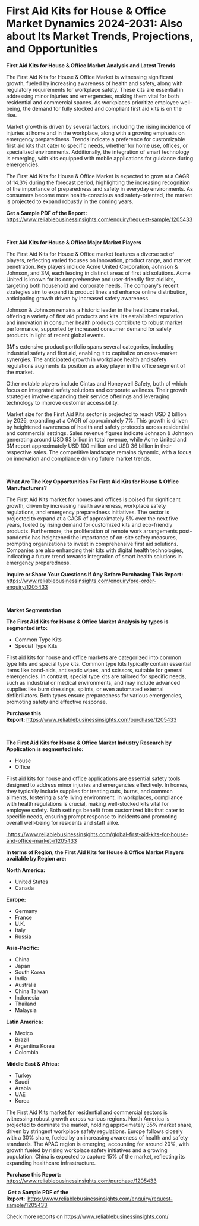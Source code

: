 <p><h1>First Aid Kits for House & Office Market Dynamics 2024-2031: Also about Its Market Trends, Projections, and Opportunities</h1></p><p><strong>First Aid Kits for House & Office Market Analysis and Latest Trends</strong></p>
<p><p>The First Aid Kits for House & Office Market is witnessing significant growth, fueled by increasing awareness of health and safety, along with regulatory requirements for workplace safety. These kits are essential in addressing minor injuries and emergencies, making them vital for both residential and commercial spaces. As workplaces prioritize employee well-being, the demand for fully stocked and compliant first aid kits is on the rise.</p><p>Market growth is driven by several factors, including the rising incidence of injuries at home and in the workplace, along with a growing emphasis on emergency preparedness. Trends indicate a preference for customizable first aid kits that cater to specific needs, whether for home use, offices, or specialized environments. Additionally, the integration of smart technology is emerging, with kits equipped with mobile applications for guidance during emergencies.</p><p>The First Aid Kits for House & Office Market is expected to grow at a CAGR of 14.3% during the forecast period, highlighting the increasing recognition of the importance of preparedness and safety in everyday environments. As consumers become more health-conscious and safety-oriented, the market is projected to expand robustly in the coming years.</p></p>
<p><strong>Get a Sample PDF of the Report:&nbsp;</strong> <a href="https://www.reliablebusinessinsights.com/enquiry/request-sample/1205433?utm_campaign=62&utm_medium=2&utm_source=Github&utm_content=ia&utm_term=31122024&utm_id=first-aid-kits-for-house-office">https://www.reliablebusinessinsights.com/enquiry/request-sample/1205433</a></p>
<p>&nbsp;</p>
<p><strong>First Aid Kits for House & Office Major Market Players</strong></p>
<p><p>The First Aid Kits for House & Office market features a diverse set of players, reflecting varied focuses on innovation, product range, and market penetration. Key players include Acme United Corporation, Johnson & Johnson, and 3M, each leading in distinct areas of first aid solutions. Acme United is known for its comprehensive and user-friendly first aid kits, targeting both household and corporate needs. The company's recent strategies aim to expand its product lines and enhance online distribution, anticipating growth driven by increased safety awareness.</p><p>Johnson & Johnson remains a historic leader in the healthcare market, offering a variety of first aid products and kits. Its established reputation and innovation in consumer health products contribute to robust market performance, supported by increased consumer demand for safety products in light of recent global events.</p><p>3M's extensive product portfolio spans several categories, including industrial safety and first aid, enabling it to capitalize on cross-market synergies. The anticipated growth in workplace health and safety regulations augments its position as a key player in the office segment of the market.</p><p>Other notable players include Cintas and Honeywell Safety, both of which focus on integrated safety solutions and corporate wellness. Their growth strategies involve expanding their service offerings and leveraging technology to improve customer accessibility.</p><p>Market size for the First Aid Kits sector is projected to reach USD 2 billion by 2026, expanding at a CAGR of approximately 7%. This growth is driven by heightened awareness of health and safety protocols across residential and commercial settings. Sales revenue figures indicate Johnson & Johnson generating around USD 93 billion in total revenue, while Acme United and 3M report approximately USD 100 million and USD 36 billion in their respective sales. The competitive landscape remains dynamic, with a focus on innovation and compliance driving future market trends.</p></p>
<p>&nbsp;</p>
<p><strong>What Are The Key Opportunities For First Aid Kits for House & Office Manufacturers?</strong></p>
<p><p>The First Aid Kits market for homes and offices is poised for significant growth, driven by increasing health awareness, workplace safety regulations, and emergency preparedness initiatives. The sector is projected to expand at a CAGR of approximately 5% over the next five years, fueled by rising demand for customized kits and eco-friendly products. Furthermore, the proliferation of remote work arrangements post-pandemic has heightened the importance of on-site safety measures, prompting organizations to invest in comprehensive first aid solutions. Companies are also enhancing their kits with digital health technologies, indicating a future trend towards integration of smart health solutions in emergency preparedness.</p></p>
<p><strong>Inquire or Share Your Questions If Any Before Purchasing This Report:</strong> <a href="https://www.reliablebusinessinsights.com/enquiry/pre-order-enquiry/1205433?utm_campaign=62&utm_medium=2&utm_source=Github&utm_content=ia&utm_term=31122024&utm_id=first-aid-kits-for-house-office">https://www.reliablebusinessinsights.com/enquiry/pre-order-enquiry/1205433</a></p>
<p>&nbsp;</p>
<p><strong>Market Segmentation</strong></p>
<p><strong>The First Aid Kits for House & Office Market Analysis by types is segmented into:</strong></p>
<p><ul><li>Common Type Kits</li><li>Special Type Kits</li></ul></p>
<p><p>First aid kits for house and office markets are categorized into common type kits and special type kits. Common type kits typically contain essential items like band-aids, antiseptic wipes, and scissors, suitable for general emergencies. In contrast, special type kits are tailored for specific needs, such as industrial or medical environments, and may include advanced supplies like burn dressings, splints, or even automated external defibrillators. Both types ensure preparedness for various emergencies, promoting safety and effective response.</p></p>
<p><strong>Purchase this Report:&nbsp;</strong><a href="https://www.reliablebusinessinsights.com/purchase/1205433?utm_campaign=62&utm_medium=2&utm_source=Github&utm_content=ia&utm_term=31122024&utm_id=first-aid-kits-for-house-office">https://www.reliablebusinessinsights.com/purchase/1205433</a></p>
<p>&nbsp;</p>
<p><strong>The First Aid Kits for House & Office Market Industry Research by Application is segmented into:</strong></p>
<p><ul><li>House</li><li>Office</li></ul></p>
<p><p>First aid kits for house and office applications are essential safety tools designed to address minor injuries and emergencies effectively. In homes, they typically include supplies for treating cuts, burns, and common ailments, fostering a safe living environment. In workplaces, compliance with health regulations is crucial, making well-stocked kits vital for employee safety. Both settings benefit from customized kits that cater to specific needs, ensuring prompt response to incidents and promoting overall well-being for residents and staff alike.</p></p>
<p><a href="https://www.reliablebusinessinsights.com/global-first-aid-kits-for-house-and-office-market-r1205433?utm_campaign=62&utm_medium=2&utm_source=Github&utm_content=ia&utm_term=31122024&utm_id=first-aid-kits-for-house-office">&nbsp;https://www.reliablebusinessinsights.com/global-first-aid-kits-for-house-and-office-market-r1205433</a></p>
<p><strong>In terms of Region, the First Aid Kits for House & Office Market Players available by Region are:</strong></p>
<p>
    <p> <strong> North America: </strong>
        <ul>
            <li>United States</li>
            <li>Canada</li>
        </ul>
        </p> 
    <p> <strong> Europe: </strong>
        <ul>
            <li>Germany</li>
            <li>France</li>
            <li>U.K.</li>
            <li>Italy</li>
            <li>Russia</li>
        </ul>
        </p> 
    <p> <strong> Asia-Pacific: </strong>
        <ul>
            <li>China</li>
            <li>Japan</li>
            <li>South Korea</li>
            <li>India</li>
            <li>Australia</li>
            <li>China Taiwan</li>
            <li>Indonesia</li>
            <li>Thailand</li>
            <li>Malaysia</li>
        </ul>
        </p> 
    <p> <strong> Latin America: </strong>
        <ul>
            <li>Mexico</li>
            <li>Brazil</li>
            <li>Argentina Korea</li>
            <li>Colombia</li>
        </ul>
        </p> 
    <p> <strong> Middle East & Africa: </strong>
        <ul>
            <li>Turkey</li>
            <li>Saudi</li>
            <li>Arabia</li>
            <li>UAE</li>
            <li>Korea</li>
        </ul>
    </p>
    </p>
<p><p>The First Aid Kits market for residential and commercial sectors is witnessing robust growth across various regions. North America is projected to dominate the market, holding approximately 35% market share, driven by stringent workplace safety regulations. Europe follows closely with a 30% share, fueled by an increasing awareness of health and safety standards. The APAC region is emerging, accounting for around 20%, with growth fueled by rising workplace safety initiatives and a growing population. China is expected to capture 15% of the market, reflecting its expanding healthcare infrastructure.</p></p>
<p><strong>Purchase this Report: </strong><a href="https://www.reliablebusinessinsights.com/purchase/1205433?utm_campaign=62&utm_medium=2&utm_source=Github&utm_content=ia&utm_term=31122024&utm_id=first-aid-kits-for-house-office">https://www.reliablebusinessinsights.com/purchase/1205433</a></p>
<p>&nbsp;<strong>Get a Sample PDF of the Report:&nbsp;&nbsp;</strong><a href="https://www.reliablebusinessinsights.com/enquiry/request-sample/1205433?utm_campaign=62&utm_medium=2&utm_source=Github&utm_content=ia&utm_term=31122024&utm_id=first-aid-kits-for-house-office">https://www.reliablebusinessinsights.com/enquiry/request-sample/1205433</a></p>
<p><strong></strong></p>
<p>Check more reports on <a href="https://www.reliablebusinessinsights.com/?utm_campaign=62&utm_medium=2&utm_source=Github&utm_content=ia&utm_term=31122024&utm_id=first-aid-kits-for-house-office">https://www.reliablebusinessinsights.com/</a></p>